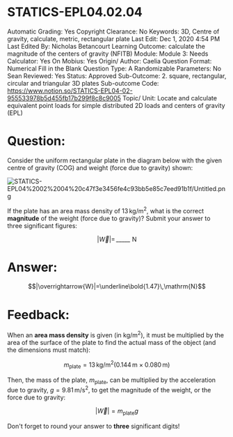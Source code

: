 # STATICS-EPL04.02.04

Automatic Grading: Yes
Copyright Clearance: No
Keywords: 3D, Centre of gravity, calculate, metric, rectangular plate
Last Edit: Dec 1, 2020 4:54 PM
Last Edited By: Nicholas Betancourt
Learning Outcome: calculate the magnitude of the centers of gravity (NFITB)
Module: Module 3:
Needs Calculator: Yes
On Mobius: Yes
Origin/ Author: Caelia
Question Format: Numerical Fill in the Blank
Question Type: A
Randomizable Parameters: No
Sean Reviewed: Yes
Status: Approved
Sub-Outcome: 2. square, rectangular, circular and triangular 3D plates
Sub-outcome Code: https://www.notion.so/STATICS-EPL04-02-955533978b5d455fb17b299f8c8c9005
Topic/ Unit: Locate and calculate equivalent point loads for simple distributed 2D loads and centers of gravity (EPL)

# Question:

Consider the uniform rectangular plate in the diagram below with the given centre of gravity (COG) and weight (force due to gravity) shown:

![STATICS-EPL04%2002%2004%20c47f3e3456fe4c93bb5e85c7eed91b1f/Untitled.png](STATICS-EPL04%2002%2004%20c47f3e3456fe4c93bb5e85c7eed91b1f/Untitled.png)

If the plate has an area mass density of $13\,\mathrm{kg/m^2}$, what is the correct **magnitude** of the weight (force due to gravity)? Submit your answer to three significant figures:

$$|\overrightarrow{W}|=\,\_\_\_\_\_\,\,\mathrm{N}$$

# Answer:

$$|\overrightarrow{W}|=\underline\bold{1.47}\,\mathrm{N}$$

# Feedback:

When an **area mass density** is given (in $\mathrm{kg/m^2}$), it must be multiplied by the area of the surface of the plate to find the actual mass of the object (and the dimensions must match):

$$m_\mathrm{plate}= 13\,\mathrm{kg/m^2}(0.144\,\mathrm{m}\times0.080\,\mathrm{m})$$

Then, the mass of the plate, $m_\mathrm{plate}$, can be multiplied by the acceleration due to gravity,  $g=9.81\,\mathrm{m/s^2}$, to get the magnitude of the weight, or the force due to gravity:

$$|\overrightarrow{W}|=m_\mathrm{plate}{g}$$

Don't forget to round your answer to **three** significant digits!